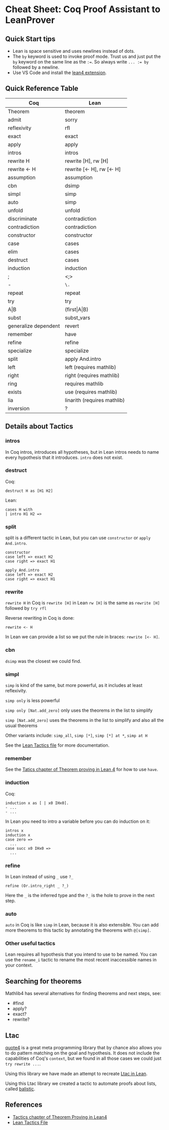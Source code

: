 # Cheat Sheet: Coq Proof Assistant to LeanProver

## Quick Start tips

- Lean is space sensitive and uses newlines instead of dots.
- The `by` keyword is used to invoke proof mode. Trust us and just put the `by` keyword on the same line as the `:=`. So always write `... := by` followed by a newline.
- Use VS Code and install the [lean4 extension](https://github.com/leanprover/vscode-lean4).

## Quick Reference Table

| Coq | Lean |
| --- | ---  |
| Theorem | theorem |
| admit | sorry |
| reflexivity | rfl |
| exact | exact |
| apply | apply |
| intros | intros |
| rewrite H | rewrite [H], rw [H] |
| rewrite <- H | rewrite [<- H], rw [<- H] |
| assumption | assumption |
| cbn | dsimp |
| simpl | simp |
| auto | simp |
| unfold | unfold |
| discriminate | contradiction |
| contradiction | contradiction |
| constructor | constructor |
| case | cases |
| elim | cases |
| destruct | cases |
| induction | induction |
| ; | <;> |
| - | `\.` |
| repeat | repeat |
| try | try |
| A\|B | (first\|A\|B)
| subst | subst_vars |
| generalize dependent | revert |
| remember | have |
| refine | refine |
| specialize | specialize |
| split | apply And.intro |
| left | left (requires mathlib) |
| right | right (requires mathlib) |
| ring | requires mathlib |
| exists | use (requires mathlib) |
| lia | linarith (requires mathlib) |
| inversion | ? |

## Details about Tactics

### intros

In Coq intros, introduces all hypotheses, but in Lean intros needs to name every hypothesis that it introduces. `intro` does not exist.

### destruct

Coq:

```
destruct H as [H1 H2]
```

Lean:

```
cases H with
| intro H1 H2 =>
```

### split

split is a different tactic in Lean, but you can use `constructor` or `apply And.intro`.

```
constructor
case left => exact H2
case right => exact H1
```

```
apply And.intro
case left => exact H2
case right => exact H1
```

### rewrite

`rewrite H` in Coq is `rewrite [H]` in Lean
`rw [H]` is the same as `rewrite [H]` followed by `try rfl`

Reverse rewriting in Coq is done:

```
rewrite <- H
```

In Lean we can provide a list so we put the rule in braces: `rewrite [<- H]`.

### cbn

`dsimp` was the closest we could find.

### simpl

`simp` is kind of the same, but more powerful, as it includes at least reflexivity.

`simp only` is less powerful

`simp only [Nat.add_zero]` only uses the theorems in the list to simplify

`simp [Nat.add_zero]` uses the theorems in the list to simplify and also all the usual theorems

Other variants include: `simp_all`, `simp [*]`, `simp [*] at *`, `simp at H`

See the [Lean Tactics file](https://github.com/leanprover/lean4/blob/master/src/Init/Tactics.lean) for more documentation.

### remember

See the [Tatics chapter of Theorem proving in Lean 4](https://leanprover.github.io/theorem_proving_in_lean4/tactics.html#structuring-tactic-proofs) for how to use `have`.

### induction

Coq:

```
induction x as [ | x0 IHx0].
- ...
- ...
```

In Lean you need to intro a variable before you can do induction on it:

```
intros x
induction x
case zero =>
  ...
case succ x0 IHx0 =>
  ...
```

### refine

In Lean instead of using `_` use `?_`

`refine (Or.intro_right _ ?_)`

Here the `_` is the inferred type and the `?_` is the hole to prove in the next step.

### auto

`auto` in Coq is like `simp` in Lean, because it is also extensible. You can add more theorems to this tactic by annotating the theorems with `@[simp]`.

### Other useful tactics

Lean requires all hypothesis that you intend to use to be named. You can use the `rename_i` tactic to rename the most recent inaccessible names in your context.

## Searching for theorems

Mathlib4 has several alternatives for finding theorems and next steps, see:

- #find
- apply?
- exact?
- rewrite?

## Ltac

[quote4](https://github.com/gebner/quote4) is a great meta programming library that by chance also allows you to do pattern matching on the goal and hypothesis. It does not include the capabilities of Coq's `context`, but we found in all those cases we could just `try rewrite ...`.

Using this library we have made an attempt to recreate [Ltac in Lean](https://github.com/katydid/proofs/blob/main/Katydid/Std/Ltac.lean).

Using this Ltac library we created a tactic to automate proofs about lists, called [balistic](https://github.com/katydid/proofs/blob/main/Katydid/Std/Balistic.lean).

## References

- [Tactics chapter of Theorem Proving in Lean4](https://leanprover.github.io/theorem_proving_in_lean4/title_page.html)
- [Lean Tactics File](https://github.com/leanprover/lean4/blob/master/src/Init/Tactics.lean)